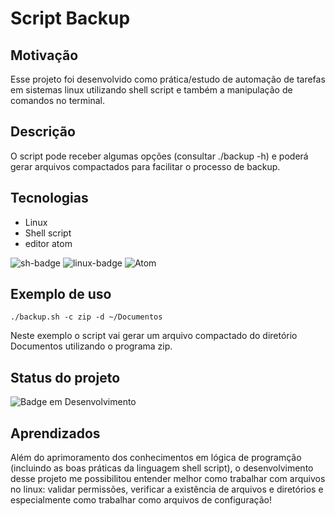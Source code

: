 # Script Backup

## Motivação 

Esse projeto foi desenvolvido como prática/estudo de automação de tarefas em sistemas linux utilizando shell script e também a manipulação de comandos no terminal. 

## Descrição

O script pode receber algumas opções (consultar ./backup -h) e poderá gerar arquivos compactados para facilitar o processo de backup.

## Tecnologias 

- Linux 
- Shell script
- editor atom

![sh-badge](https://img.shields.io/badge/Shell_Script-121011?style=for-the-badge&logo=gnu-bash&logoColor=white)
![linux-badge](https://img.shields.io/badge/Linux-E34F26?style=for-the-badge&logo=linux&logoColor=black)
![Atom](https://img.shields.io/badge/Atom-%2366595C.svg?style=for-the-badge&logo=atom&logoColor=white)

## Exemplo de uso 

```
./backup.sh -c zip -d ~/Documentos
```
Neste exemplo o script vai gerar um arquivo compactado do diretório Documentos utilizando o programa zip.

## Status do projeto 

![Badge em Desenvolvimento](https://img.shields.io/static/v1?label=STATUS&message=EM%20DESENVOLVIMENTO&color=GREEN&style=for-the-badge)

## Aprendizados 

Além do aprimoramento dos conhecimentos em lógica de programção (incluindo as boas práticas da linguagem shell script), o desenvolvimento desse projeto me possibilitou entender melhor como trabalhar com arquivos no linux: validar permissões, verificar a existência de arquivos e diretórios e especialmente como trabalhar como arquivos de configuração! 